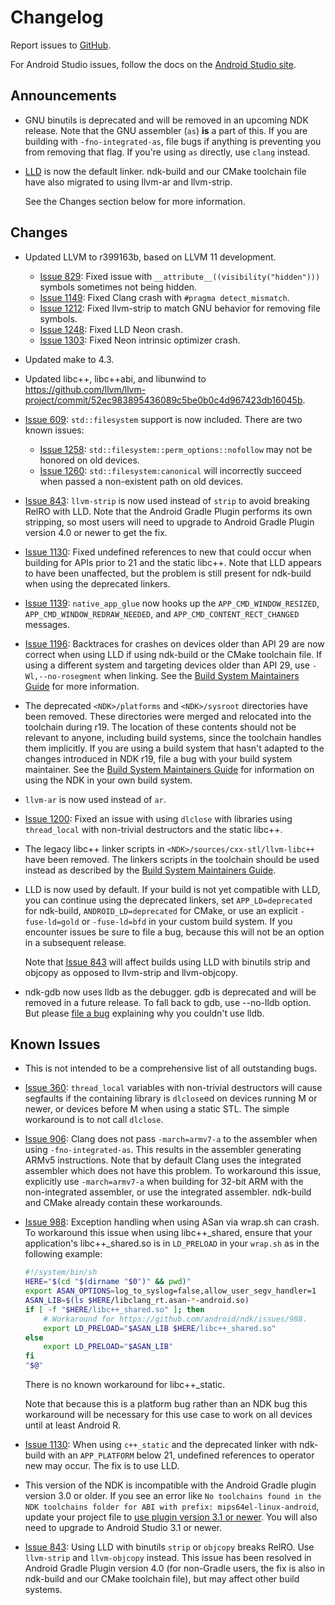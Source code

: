 # Changelog

Report issues to [GitHub].

For Android Studio issues, follow the docs on the [Android Studio site].

[GitHub]: https://github.com/android/ndk/issues
[Android Studio site]: http://tools.android.com/filing-bugs

## Announcements

* GNU binutils is deprecated and will be removed in an upcoming NDK release.
  Note that the GNU assembler (`as`) **is** a part of this. If you are building
  with `-fno-integrated-as`, file bugs if anything is preventing you from
  removing that flag. If you're using `as` directly, use `clang` instead.

* [LLD](https://lld.llvm.org/) is now the default linker. ndk-build and our
  CMake toolchain file have also migrated to using llvm-ar and llvm-strip.

  See the Changes section below for more information.

## Changes

* Updated LLVM to r399163b, based on LLVM 11 development.
  * [Issue 829]: Fixed issue with `__attribute__((visibility("hidden")))`
    symbols sometimes not being hidden.
  * [Issue 1149]: Fixed Clang crash with `#pragma detect_mismatch`.
  * [Issue 1212]: Fixed llvm-strip to match GNU behavior for removing file
    symbols.
  * [Issue 1248]: Fixed LLD Neon crash.
  * [Issue 1303]: Fixed Neon intrinsic optimizer crash.

* Updated make to 4.3.

* Updated libc++, libc++abi, and libunwind to
  https://github.com/llvm/llvm-project/commit/52ec983895436089c5be0b0c4d967423db16045b.

* [Issue 609]: `std::filesystem` support is now included. There are two known
  issues:
   * [Issue 1258]: `std::filesystem::perm_options::nofollow` may not be
     honored on old devices.
   * [Issue 1260]: `std::filesystem:canonical` will incorrectly succeed when
     passed a non-existent path on old devices.

* [Issue 843]: `llvm-strip` is now used instead of `strip` to avoid breaking
   RelRO with LLD. Note that the Android Gradle Plugin performs its own
   stripping, so most users will need to upgrade to Android Gradle Plugin
   version 4.0 or newer to get the fix.

* [Issue 1130]: Fixed undefined references to new that could occur when building
  for APIs prior to 21 and the static libc++. Note that LLD appears to have been
  unaffected, but the problem is still present for ndk-build when using the
  deprecated linkers.

* [Issue 1139]: `native_app_glue` now hooks up the `APP_CMD_WINDOW_RESIZED`,
  `APP_CMD_WINDOW_REDRAW_NEEDED`, and `APP_CMD_CONTENT_RECT_CHANGED` messages.

* [Issue 1196]: Backtraces for crashes on devices older than API 29 are now
  correct when using LLD if using ndk-build or the CMake toolchain file. If
  using a different system and targeting devices older than API 29, use
  `-Wl,--no-rosegment` when linking. See the [Build System Maintainers Guide]
  for more information.

* The deprecated `<NDK>/platforms` and `<NDK>/sysroot` directories have been
  removed. These directories were merged and relocated into the toolchain during
  r19. The location of these contents should not be relevant to anyone,
  including build systems, since the toolchain handles them implicitly. If you
  are using a build system that hasn't adapted to the changes introduced in NDK
  r19, file a bug with your build system maintainer. See the [Build System
  Maintainers Guide] for information on using the NDK in your own build system.

* `llvm-ar` is now used instead of `ar`.

* [Issue 1200]: Fixed an issue with using `dlclose` with libraries using
  `thread_local` with non-trivial destructors and the static libc++.

* The legacy libc++ linker scripts in `<NDK>/sources/cxx-stl/llvm-libc++` have
  been removed. The linkers scripts in the toolchain should be used instead as
  described by the [Build System Maintainers Guide].

* LLD is now used by default. If your build is not yet compatible with LLD, you
  can continue using the deprecated linkers, set `APP_LD=deprecated` for
  ndk-build, `ANDROID_LD=deprecated` for CMake, or use an explicit
  `-fuse-ld=gold` or `-fuse-ld=bfd` in your custom build system. If you
  encounter issues be sure to file a bug, because this will not be an option in
  a subsequent release.

  Note that [Issue 843] will affect builds using LLD with binutils strip and
  objcopy as opposed to llvm-strip and llvm-objcopy.

* ndk-gdb now uses lldb as the debugger. gdb is deprecated and will be removed in
  a future release. To fall back to gdb, use --no-lldb option. But please
  [file a bug] explaining why you couldn't use lldb.

[Build System Maintainers Guide]: https://android.googlesource.com/platform/ndk/+/master/docs/BuildSystemMaintainers.md
[Issue 609]: https://github.com/android/ndk/issues/609
[Issue 829]: https://github.com/android/ndk/issues/829
[Issue 929]: https://github.com/android/ndk/issues/929
[Issue 1139]: https://github.com/android/ndk/issues/1139
[Issue 1149]: https://github.com/android/ndk/issues/1149
[Issue 1196]: https://github.com/android/ndk/issues/1196
[Issue 1200]: https://github.com/android/ndk/issues/1200
[Issue 1212]: https://github.com/android/ndk/issues/1212
[Issue 1248]: https://github.com/android/ndk/issues/1248
[Issue 1258]: https://github.com/android/ndk/issues/1258
[Issue 1260]: https://github.com/android/ndk/issues/1260
[Issue 1303]: https://github.com/android/ndk/issues/1303
[file a bug]: https://github.com/android/ndk/issues/new/choose

## Known Issues

* This is not intended to be a comprehensive list of all outstanding bugs.
* [Issue 360]: `thread_local` variables with non-trivial destructors will cause
  segfaults if the containing library is `dlclose`ed on devices running M or
  newer, or devices before M when using a static STL. The simple workaround is
  to not call `dlclose`.
* [Issue 906]: Clang does not pass `-march=armv7-a` to the assembler when using
  `-fno-integrated-as`. This results in the assembler generating ARMv5
  instructions. Note that by default Clang uses the integrated assembler which
  does not have this problem. To workaround this issue, explicitly use
  `-march=armv7-a` when building for 32-bit ARM with the non-integrated
  assembler, or use the integrated assembler. ndk-build and CMake already
  contain these workarounds.
* [Issue 988]: Exception handling when using ASan via wrap.sh can crash. To
  workaround this issue when using libc++_shared, ensure that your
  application's libc++_shared.so is in `LD_PRELOAD` in your `wrap.sh` as in the
  following example:

  ```bash
  #!/system/bin/sh
  HERE="$(cd "$(dirname "$0")" && pwd)"
  export ASAN_OPTIONS=log_to_syslog=false,allow_user_segv_handler=1
  ASAN_LIB=$(ls $HERE/libclang_rt.asan-*-android.so)
  if [ -f "$HERE/libc++_shared.so" ]; then
      # Workaround for https://github.com/android/ndk/issues/988.
      export LD_PRELOAD="$ASAN_LIB $HERE/libc++_shared.so"
  else
      export LD_PRELOAD="$ASAN_LIB"
  fi
  "$@"
   ```

  There is no known workaround for libc++_static.

  Note that because this is a platform bug rather than an NDK bug this
  workaround will be necessary for this use case to work on all devices until
  at least Android R.
* [Issue 1130]: When using `c++_static` and the deprecated linker with ndk-build
  with an `APP_PLATFORM` below 21, undefined references to operator new may
  occur. The fix is to use LLD.
* This version of the NDK is incompatible with the Android Gradle plugin
  version 3.0 or older. If you see an error like
  `No toolchains found in the NDK toolchains folder for ABI with prefix: mips64el-linux-android`,
  update your project file to [use plugin version 3.1 or newer]. You will also
  need to upgrade to Android Studio 3.1 or newer.
* [Issue 843]: Using LLD with binutils `strip` or `objcopy` breaks RelRO. Use
   `llvm-strip` and `llvm-objcopy` instead. This issue has been resolved in
   Android Gradle Plugin version 4.0 (for non-Gradle users, the fix is also in
   ndk-build and our CMake toolchain file), but may affect other build systems.

[Issue 360]: https://github.com/android/ndk/issues/360
[Issue 843]: https://github.com/android/ndk/issues/843
[Issue 906]: https://github.com/android/ndk/issues/906
[Issue 988]: https://github.com/android/ndk/issues/988
[Issue 1130]: https://github.com/android/ndk/issues/1130
[use plugin version 3.1 or newer]: https://developer.android.com/studio/releases/gradle-plugin#updating-plugin
